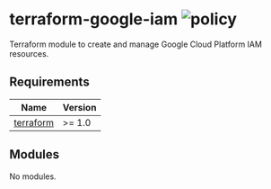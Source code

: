 # terraform-google-iam ![policy](https://github.com/kapetndev/terraform-google-iam/workflows/policy/badge.svg)

Terraform module to create and manage Google Cloud Platform IAM resources.

## Requirements

| Name | Version |
|------|---------|
| [terraform](https://www.terraform.io/) | >= 1.0 |

## Modules

No modules.
